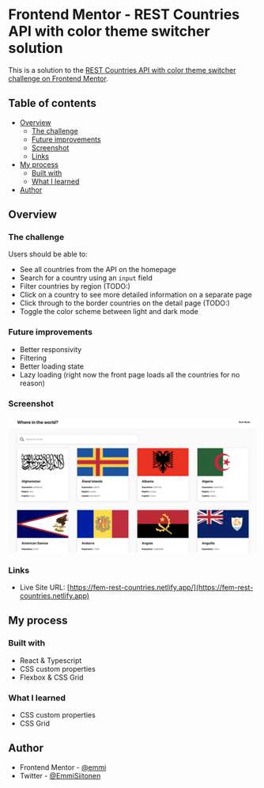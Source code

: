 # Frontend Mentor - REST Countries API with color theme switcher solution

This is a solution to the [REST Countries API with color theme switcher challenge on Frontend Mentor](https://www.frontendmentor.io/challenges/rest-countries-api-with-color-theme-switcher-5cacc469fec04111f7b848ca).

## Table of contents

- [Overview](#overview)
  - [The challenge](#the-challenge)
  - [Future improvements](#future-improvements)
  - [Screenshot](#screenshot)
  - [Links](#links)
- [My process](#my-process)
  - [Built with](#built-with)
  - [What I learned](#what-i-learned)
- [Author](#author)

## Overview

### The challenge

Users should be able to:

- See all countries from the API on the homepage
- Search for a country using an `input` field
- Filter countries by region (TODO:)
- Click on a country to see more detailed information on a separate page
- Click through to the border countries on the detail page (TODO:)
- Toggle the color scheme between light and dark mode

### Future improvements

- Better responsivity
- Filtering
- Better loading state
- Lazy loading (right now the front page loads all the countries for no reason)

### Screenshot

![Kuva](./src/images/screenshot.png)

### Links

- Live Site URL: [https://fem-rest-countries.netlify.app/](https://fem-rest-countries.netlify.app)

## My process

### Built with

- React & Typescript
- CSS custom properties
- Flexbox & CSS Grid

### What I learned

- CSS custom properties
- CSS Grid

## Author

- Frontend Mentor - [@emmi](https://www.frontendmentor.io/profile/emmi)
- Twitter - [@EmmiSiitonen](https://www.twitter.com/EmmiSiitonen)
